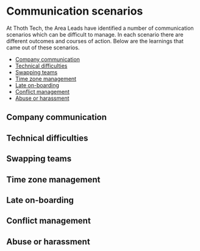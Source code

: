 # Communication scenarios <!-- omit in toc -->

At Thoth Tech, the Area Leads have identified a number of communication
scenarios which can be difficult to manage. In each scenario there are
different outcomes and courses of action. Below are the learnings that
came out of these scenarios.

- [Company communication](#company-communication)
- [Technical difficulties](#technical-difficulties)
- [Swapping teams](#swapping-teams)
- [Time zone management](#time-zone-management)
- [Late on-boarding](#late-on-boarding)
- [Conflict management](#conflict-management)
- [Abuse or harassment](#abuse-or-harassment)

## Company communication

## Technical difficulties

## Swapping teams

## Time zone management

## Late on-boarding

## Conflict management

## Abuse or harassment
